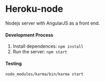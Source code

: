 Heroku-node
=====================

Nodejs server with AngularJS as a front end.

#### Development Process
1. Install dependences:  `npm install`
2. Run the server: `npm start`

#### Testing
`node_modules/karma/bin/karma start`
